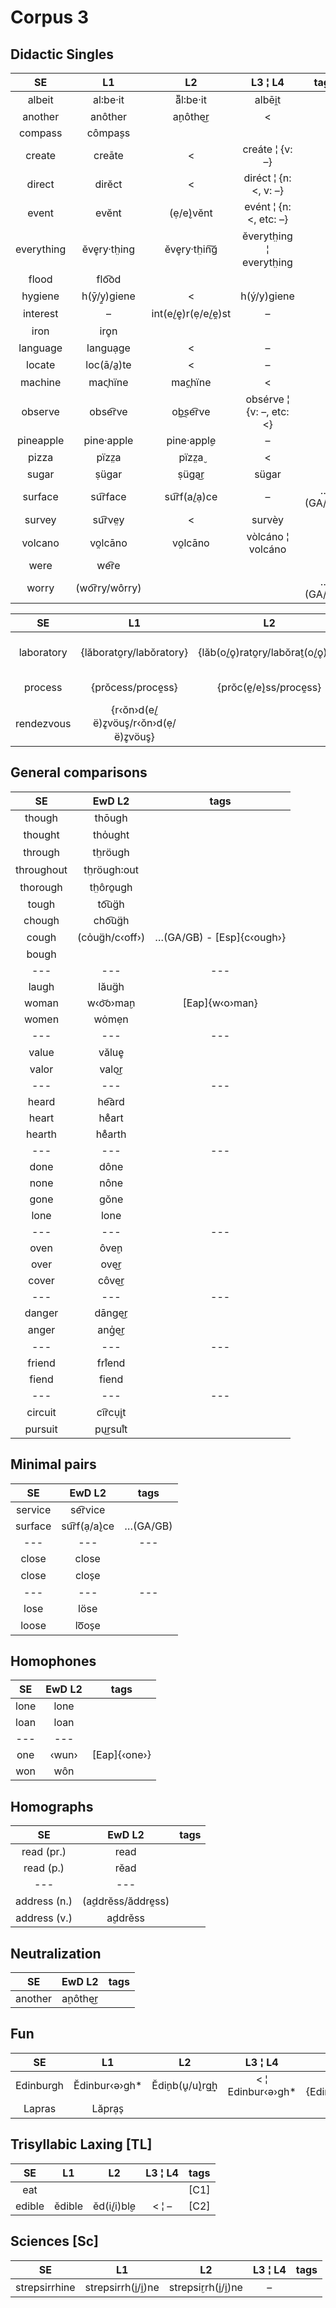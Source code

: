 # Corpus 3

## Didactic Singles

<!-- prettier-ignore -->
SE | L1 | L2 | L3 ¦ L4 | tags
:-: | :-: | :-: | :-: | :-:
albeit | al꞉be·it | aᷱl꞉be·it | albēi̯t
another | anôther | a̬nôthe͜r | <
compass | cômpa̬ss
create | creāte | < | creáte ¦ {v: –}
direct | dirĕct | < | diréct ¦ {n: <, v: –}
event | evĕnt | (ẹ/e̬)vĕnt | evént ¦ {n: <, etc: –}
everything | ĕve̥ry·th̤ing | ĕve̥ry·th̤in‍͠g | ĕveryth̤ing ¦ everyth̤ing
flood | flo᷍od
hygiene | h(ȳ/y̱)giene | < | h(ý/y)giene
interest | – | int(e̬/e̥)r(ẹ/e̬/e̯)st | –
iron | iro̥n
language | languạge | < | –
locate | loc(ā/a̱)te | < | –
machine | mac‍̩hïne | ma̬c‍̩hïne | <
observe | obse‍͡rve | o̬b᷼se‍͡rve | obsérve ¦ {v: –, etc: <}
pineapple | pine·apple | pine·appl̬e | –
pizza | pïzz̤a | pïzz̤a̬ | <
sugar | ṣügar | ṣüga‍͜r | sügar
surface | su‍͡rface | su‍͡rf(a̬/ạ)ce | – | …(GA/GB)
survey | su͡rve̤y | < | survèy
volcano | vo̯lcāno | vo̯lcāno | vòlcáno ¦ volcáno
were | we‍͡re
worry | (wo͡rry/wôrry) | | | …(GA/GB)

<!-- prettier-ignore -->
SE | L1 | L2 | L3 ¦ L4 | tags
:-: | :-: | :-: | :-: | :-:
laboratory | {lăborato̯ry/labŏratory} | {lăb(o̬/o̥)rato̯ry/labŏra̬t(o̬/o̥)ry} | {lăboratòry/labŏratory} ¦ {laboratory/labóratory} | …{GA/GB}
process | {prŏcess/proce̯ss} | {prŏc(e̯/e̬)ss/proce̯ss} | {prŏc(è/e̬)ss/procèss} ¦ pr(ŏ/o)cess | …{GA/GB}
rendezvous | {r‹ŏn›d(e̬/ë)z̥vöus̥/r‹ŏn›d(ẹ/ë)z̥vöus̥} | | | …{GA/GB} - [Eap]{r‹en›dezvous}

## General comparisons

<!-- prettier-ignore -->
SE | EwD L2 | tags
:-: | :-: | :-:
though | thōugh
thought | tho̍ught
through | th̤röugh
throughout | th̤röugh꞉out
thorough | th̤ôro̱ugh
tough | to᷍ug̈h
chough | cho᷍ug̈h
cough | (co̍ug̈h/c‹off›) | …(GA/GB) - [Esp]{c‹ough›}
bough |
--- | --- | ---
laugh | lăug̈h
woman | w‹o‍͝o›ma̬n | [Eap]{w‹o›man}
women | wȯmẹn
--- | --- | ---
value | vălue̥
valor | valo͜r
--- | --- | ---
heard | he͡ard
heart | he̊art
hearth | he̊arth
--- | --- | ---
done | dône
none | nône
gone | gŏne
lone | lone
--- | --- | ---
oven | ôve̬n
over | ove͜r
cover | côve͜r
--- | --- | ---
danger | dānge͜r
anger | ang̍e͜r
--- | --- | ---
friend | fri̊end
fiend | fiend
--- | --- | ---
circuit | cı͡rcụi̥t
pursuit | pu‍͜rsui̊t

## Minimal pairs

<!-- prettier-ignore -->
SE | EwD L2 | tags
:-: | :-: | :-:
service | se͡rvice
surface | su͡rf(ạ/a̬)ce | …(GA/GB)
--- | --- | ---
close | close
close | clos̩e
--- | --- | ---
lose | löse
loose | lo͞os̩e

## Homophones

<!-- prettier-ignore -->
SE | EwD L2 | tags
:-: | :-: | :-:
lone | lone
loan | loan
--- | ---
one | ‹wun› | [Eap]{‹one›}
won | wôn

## Homographs

<!-- prettier-ignore -->
SE | EwD L2 | tags
:-: | :-: | :-:
read (pr.) | read
read (p.) | rĕad
--- | ---
address (n.) | (a̬ddrĕss/ăddre̯ss)
address (v.) | a̬ddrĕss

## Neutralization

<!-- prettier-ignore -->
SE | EwD L2 | tags
:-: | :-: | :-:
another | a̬nôthe͜r

## Fun

<!-- prettier-ignore -->
SE | L1 | L2 | L3 ¦ L4 | tags
:-: | :-: | :-: | :-: | :-:
Edinburgh | Ĕdinbur‹ə›gh\* | Ĕdi̬nb(u̥/u̬)rg͢h | < ¦ Edinbur‹ə›gh\* | [Eap]{Edinbur‹›gh}
Lapras | Lăprạs̩

## Trisyllabic Laxing [TL]

<!-- prettier-ignore -->
SE | L1 | L2 | L3 ¦ L4 | tags
:-: | :-: | :-: | :-: | :-:
eat | | | | [C1]
edible | ĕdible | ĕd(i̬/i)bl̬e | < ¦ – | [C2]

## Sciences [Sc]

<!-- prettier-ignore -->
SE | L1 | L2 | L3 ¦ L4 | tags
:-: | :-: | :-: | :-: | :-:
strepsirrhine | strepsirrh(i̱/i̯)ne | strepsi̬rrh(i̱/i̯)ne | –
